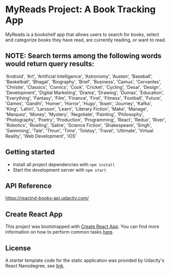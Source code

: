 # MyReads Project: A Book Tracking App

MyReads is a bookshelf app that allows users to search for books, select and categorize books they have read, are currently reading, or want to read.

NOTE:
Search terms among the following words would return query results:
---------------------------------------------------------------------------------
'Android', 'Art', 'Artificial Intelligence', 'Astronomy', 'Austen', 
'Baseball', 'Basketball', 'Bhagat', 'Biography', 'Brief', 'Business', 
'Camus', 'Cervantes', 'Christie', 'Classics', 'Comics', 'Cook', 'Cricket', 
'Cycling', 'Desai', 'Design', 'Development', 'Digital Marketing', 'Drama', 
'Drawing', 'Dumas', 'Education', 'Everything', 'Fantasy', 'Film', 'Finance', 
'First', 'Fitness', 'Football', 'Future', 'Games', 'Gandhi', 'Homer', 'Horror', 
'Hugo', 'Ibsen', 'Journey', 'Kafka', 'King', 'Lahiri', 'Larsson', 'Learn', 
'Literary Fiction', 'Make', 'Manage', 'Marquez', 'Money', 'Mystery', 'Negotiate', 
'Painting', 'Philosophy', 'Photography', 'Poetry', 'Production', 'Programming', 
'React', 'Redux', 'River', 'Robotics', 'Rowling', 'Satire', 'Science Fiction', 
'Shakespeare', 'Singh', 'Swimming', 'Tale', 'Thrun', 'Time', 'Tolstoy', 'Travel', 
'Ultimate', 'Virtual Reality', 'Web Development', 'iOS'

## Getting started

* Install all project dependencies with `npm install`
* Start the development server with `npm start`

## API Reference

https://reactnd-books-api.udacity.com/

## Create React App

This project was bootstrapped with [Create React App](https://github.com/facebookincubator/create-react-app). You can find more information on how to perform common tasks [here](https://github.com/facebookincubator/create-react-app/blob/master/packages/react-scripts/template/README.md).

## License

A starter template code for the static application was provided by Udacity's React Nanodegree, see [link](https://github.com/udacity/reactnd-project-myreads-starter).
